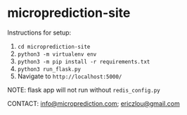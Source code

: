 # microprediction-site

Instructions for setup:
1. `cd microprediction-site`
2. `python3 -m virtualenv env`
3. `python3 -m pip install -r requirements.txt`
4. `python3 run_flask.py`
5. Navigate to `http://localhost:5000/`

NOTE: flask app will not run without `redis_config.py`

CONTACT: info@microprediction.com; ericzlou@gmail.com
